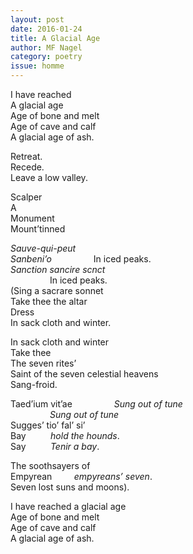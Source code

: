 ```yaml
---
layout: post 
date: 2016-01-24
title: A Glacial Age
author: MF Nagel
category: poetry
issue: homme
---
```

I have reached  
A glacial age  
Age of bone and melt  
Age of cave and calf  
A glacial age of ash.  

Retreat.  
Recede.  
Leave a low valley.  

Scalper  
A  
Monument  
Mount’tinned  

_Sauve-qui-peut  
Sanbeni’o_ &nbsp;&nbsp;&nbsp;&nbsp;&nbsp;&nbsp;&nbsp;&nbsp;&nbsp;&nbsp;&nbsp;&nbsp;&nbsp;&nbsp;&nbsp;&nbsp;In iced peaks.  
_Sanction sancire scnct_  
&nbsp;&nbsp;&nbsp;&nbsp;&nbsp;&nbsp;&nbsp;&nbsp;&nbsp;&nbsp;&nbsp;&nbsp;&nbsp;&nbsp;&nbsp;&nbsp;In iced peaks.    
(Sing a sacrare sonnet  
Take thee the altar  
Dress  
In sack cloth and winter.  

In sack cloth and winter  
Take thee  
The seven rites’  
Saint of the seven celestial heavens  
Sang-froid.  

Taed’ium vit’ae &nbsp;&nbsp;&nbsp;&nbsp;&nbsp;&nbsp;&nbsp;&nbsp;&nbsp;&nbsp;&nbsp;&nbsp;&nbsp;&nbsp;&nbsp;&nbsp;_Sung out of tune_    
&nbsp;&nbsp;&nbsp;&nbsp;&nbsp;&nbsp;&nbsp;&nbsp;&nbsp;&nbsp;&nbsp;&nbsp;&nbsp;&nbsp;&nbsp;&nbsp;_Sung out of tune_  
Sugges’ tio’ fal’ si’  
Bay &nbsp;&nbsp;&nbsp;&nbsp;&nbsp;&nbsp;&nbsp;&nbsp; _hold the hounds_.  
Say &nbsp;&nbsp;&nbsp;&nbsp;&nbsp;&nbsp;&nbsp;&nbsp; _Tenir a bay_.  

The soothsayers of  
Empyrean &nbsp;&nbsp;&nbsp;&nbsp;&nbsp;&nbsp;&nbsp;&nbsp;_empyreans’ seven_.  
Seven lost suns and moons).  

I have reached a glacial age  
Age of bone and melt  
Age of cave and calf  
A glacial age of ash.  